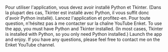 Pour utiliser l'application, vous devez avoir installé Python et Tkinter. (Dans la plupart des cas, Tkinter est installé avec Python, il vous suffit donc d'avoir Python installé). Lancez l'application et profitez-en. Pour toute question, n'hésitez pas à me contacter sur la chaîne YouTube Enket.
To use the app, you must have Python and Tkinter installed. (In most cases, Tkinter is installed with Python, so you only need Python installed.) Launch the app and enjoy. If you have any questions, please feel free to contact me on the Enket YouTube channel.

